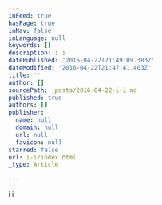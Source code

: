 ```yaml
---
inFeed: true
hasPage: true
inNav: false
inLanguage: null
keywords: []
description: i i
datePublished: '2016-04-22T21:49:09.383Z'
dateModified: '2016-04-22T21:47:41.403Z'
title: ''
author: []
sourcePath: _posts/2016-04-22-i-i.md
published: true
authors: []
publisher:
  name: null
  domain: null
  url: null
  favicon: null
starred: false
url: i-i/index.html
_type: Article

---
```

i i